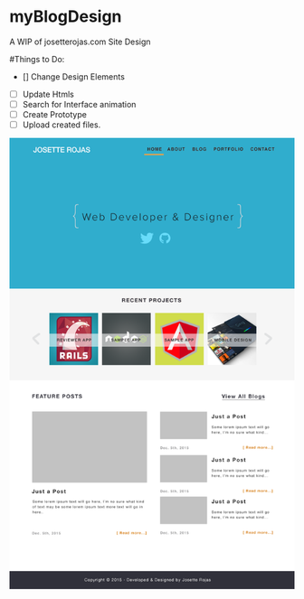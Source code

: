 # myBlogDesign
A WIP of josetterojas.com Site Design

#Things to Do:

- [] Change Design Elements
- [ ] Update Htmls
- [ ] Search for Interface animation
- [ ] Create Prototype
- [ ] Upload created files.

![alt tag](https://github.com/jojo1311/myBlogDesign/blob/master/Home%20Page.png)

